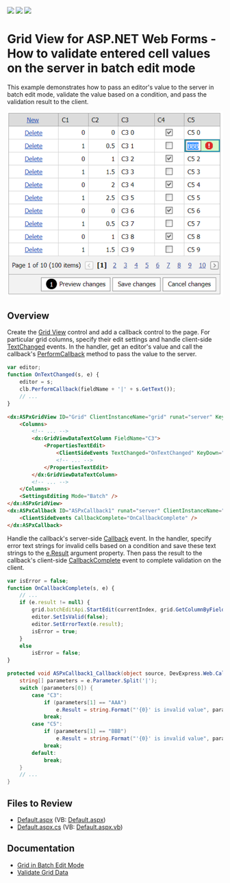 <!-- default badges list -->
![](https://img.shields.io/endpoint?url=https://codecentral.devexpress.com/api/v1/VersionRange/128532890/16.1.6%2B)
[![](https://img.shields.io/badge/Open_in_DevExpress_Support_Center-FF7200?style=flat-square&logo=DevExpress&logoColor=white)](https://supportcenter.devexpress.com/ticket/details/T170018)
[![](https://img.shields.io/badge/📖_How_to_use_DevExpress_Examples-e9f6fc?style=flat-square)](https://docs.devexpress.com/GeneralInformation/403183)
<!-- default badges end -->
# Grid View for ASP.NET Web Forms - How to validate entered cell values on the server in batch edit mode

This example demonstrates how to pass an editor's value to the server in batch edit mode, validate the value based on a condition, and pass the validation result to the client.

![Invalid cell values in batch mode](InvalidCellValue.png)

## Overview

Create the [Grid View](https://docs.devexpress.com/AspNet/DevExpress.Web.ASPxGridView) control and add a callback control to the page. For particular grid columns, specify their edit settings and handle client-side [TextChanged](https://docs.devexpress.com/AspNet/js-ASPxClientTextEdit.TextChanged) events. In the handler, get an editor's value and call the callback's [PerformCallback](https://docs.devexpress.com/AspNet/js-ASPxClientCallback.PerformCallback(parameter)) method to pass the value to the server.

```js
var editor;
function OnTextChanged(s, e) {
    editor = s;
    clb.PerformCallback(fieldName + '|' + s.GetText());
    // ...
}
```

```aspx
<dx:ASPxGridView ID="Grid" ClientInstanceName="grid" runat="server" KeyFieldName="ID" ... >
    <Columns>
        <!-- ... -->
        <dx:GridViewDataTextColumn FieldName="C3">
            <PropertiesTextEdit>
                <ClientSideEvents TextChanged="OnTextChanged" KeyDown="OnKeyDown" />
                <!-- ... -->
            </PropertiesTextEdit>
        </dx:GridViewDataTextColumn>
        <!-- ... -->
    </Columns>
    <SettingsEditing Mode="Batch" />
</dx:ASPxGridView>
<dx:ASPxCallback ID="ASPxCallback1" runat="server" ClientInstanceName="clb" OnCallback="ASPxCallback1_Callback">
    <ClientSideEvents CallbackComplete="OnCallbackComplete" />
</dx:ASPxCallback>
```

Handle the callback's server-side [Callback](https://docs.devexpress.com/AspNet/DevExpress.Web.ASPxCallback.Callback) event. In the handler, specify error text strings for invalid cells based on a condition and save these text strings to the [e.Result](https://docs.devexpress.com/AspNet/DevExpress.Web.CallbackEventArgs.Result) argument property. Then pass the result to the callback's client-side [CallbackComplete](https://docs.devexpress.com/AspNet/js-ASPxClientCallback.CallbackComplete) event to complete validation on the client. 

```js
var isError = false;
function OnCallbackComplete(s, e) {
    // ...
    if (e.result != null) {
        grid.batchEditApi.StartEdit(currentIndex, grid.GetColumnByField(fieldName).index);
        editor.SetIsValid(false);
        editor.SetErrorText(e.result);
        isError = true;
    }
    else
        isError = false;
}
```

```cs
protected void ASPxCallback1_Callback(object source, DevExpress.Web.CallbackEventArgs e) {
    string[] parameters = e.Parameter.Split('|');
    switch (parameters[0]) {
        case "C3":
            if (parameters[1] == "AAA")
                e.Result = string.Format("'{0}' is invalid value", parameters[1]);
            break;
        case "C5":
            if (parameters[1] == "BBB")
                e.Result = string.Format("'{0}' is invalid value", parameters[1]);
            break;             
        default:
            break;
    }
    // ...
}
```

## Files to Review

* [Default.aspx](./CS/Default.aspx) (VB: [Default.aspx](./VB/Default.aspx))
* [Default.aspx.cs](./CS/Default.aspx.cs) (VB: [Default.aspx.vb](./VB/Default.aspx.vb))

## Documentation

* [Grid in Batch Edit Mode](https://docs.devexpress.com/AspNet/16443/components/grid-view/concepts/edit-data/batch-edit-mode)
* [Validate Grid Data](https://docs.devexpress.com/AspNet/3747/components/grid-view/concepts/edit-data/validate-grid-data)
